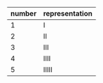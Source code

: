 | number | representation |
| ------ | -------------- |
| 1      | I              |
| 2      | II             |
| 3      | III            |
| 4      | IIII           |
| 5      | IIIII          |
